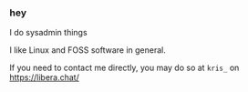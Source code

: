 ### hey

I do sysadmin things

I like Linux and FOSS software in general.

If you need to contact me directly, you may do so at ``kris_`` on https://libera.chat/

